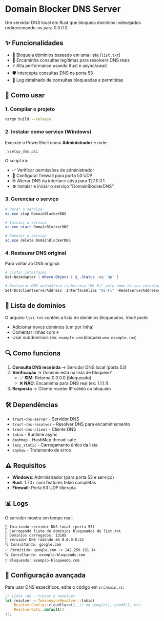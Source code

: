 # Domain Blocker DNS Server

Um servidor DNS local em Rust que bloqueia domínios indesejados redirecionando-os para 0.0.0.0.

## ✨ Funcionalidades

- 🚫 Bloqueia domínios baseado em uma lista (`list.txt`)
- 🔄 Encaminha consultas legítimas para resolvers DNS reais
- ⚡ Alta performance usando Rust e async/await
- 🛡️ Intercepta consultas DNS na porta 53
- 📝 Log detalhado de consultas bloqueadas e permitidas

## 🚀 Como usar

### 1. Compilar o projeto
```bash
cargo build --release
```

### 2. Instalar como serviço (Windows)
Execute o PowerShell como **Administrador** e rode:
```powershell
.\setup_dns.ps1
```

O script irá:
- ✅ Verificar permissões de administrador
- 🔧 Configurar firewall para porta 53 UDP
- 🌐 Alterar DNS da interface ativa para 127.0.0.1
- ⚙️ Instalar e iniciar o serviço "DomainBlockerDNS"

### 3. Gerenciar o serviço
```powershell
# Parar o serviço
sc.exe stop DomainBlockerDNS

# Iniciar o serviço
sc.exe start DomainBlockerDNS

# Remover o serviço
sc.exe delete DomainBlockerDNS
```

### 4. Restaurar DNS original
Para voltar ao DNS original:
```powershell
# Listar interfaces
Get-NetAdapter | Where-Object { $_.Status -eq 'Up' }

# Restaurar DNS automático (substitua "Wi-Fi" pelo nome da sua interface)
Set-DnsClientServerAddress -InterfaceAlias "Wi-Fi" -ResetServerAddresses
```

## 📝 Lista de domínios

O arquivo `list.txt` contém a lista de domínios bloqueados. Você pode:
- Adicionar novos domínios (um por linha)
- Comentar linhas com `#`
- Usar subdomínios (ex: `example.com` bloqueia `www.example.com`)

## 🔍 Como funciona

1. **Consulta DNS recebida** → Servidor DNS local (porta 53)
2. **Verificação** → Domínio está na lista de bloqueio?
   - ✅ **SIM**: Retorna 0.0.0.0 (bloqueado)
   - ❌ **NÃO**: Encaminha para DNS real (ex: 1.1.1.1)
3. **Resposta** → Cliente recebe IP válido ou bloqueio

## 🛠️ Dependências

- `trust-dns-server` - Servidor DNS
- `trust-dns-resolver` - Resolver DNS para encaminhamento
- `trust-dns-client` - Cliente DNS
- `tokio` - Runtime async
- `dashmap` - HashMap thread-safe
- `lazy_static` - Carregamento único da lista
- `anyhow` - Tratamento de erros

## ⚠️ Requisitos

- **Windows**: Administrador (para porta 53 e serviço)
- **Rust**: 1.70+ com features tokio completas
- **Firewall**: Porta 53 UDP liberada

## 📊 Logs

O servidor mostra em tempo real:
```
🚀 Iniciando servidor DNS local (porta 53)
📝 Carregando lista de domínios bloqueados de list.txt
🔢 Domínios carregados: 13185
🎯 Servidor DNS rodando em 0.0.0.0:53
🔍 Consultando: google.com
✅ Permitido: google.com -> 142.250.191.14
🔍 Consultando: exemplo-bloqueado.com
🚫 Bloqueado: exemplo-bloqueado.com
```

## 🔧 Configuração avançada

Para usar DNS específicos, edite o código em `src/main.rs`:
```rust
// Linha ~89 - trocar o resolver
let resolver = TokioAsyncResolver::tokio(
    ResolverConfig::cloudflare(), // ou google(), quad9(), etc.
    ResolverOpts::default()
)?;
```

